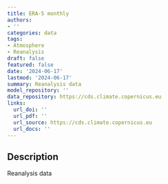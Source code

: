 ```yaml
---
title: ERA-5 monthly
authors:
- ''
categories: data
tags:
- Atmosphere
- Reanalysis
draft: false
featured: false
date: '2024-06-17'
lastmod: '2024-06-17'
summary: Reanalysis data
model_repository: ''
data_repository: https://cds.climate.copernicus.eu
links:
  url_doi: ''
  url_pdf: ''
  url_source: https://cds.climate.copernicus.eu
  url_docs: ''
---
```


## Description

Reanalysis data

